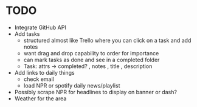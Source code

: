 # TODO

- Integrate GitHub API 
- Add tasks
    - structured almost like Trello where you can click on a task and add notes
    - want drag and drop capability to order for importance
    - can mark tasks as done and see in a completed folder
    - Task: attrs -> completed? , notes , title , description
- Add links to daily things
    - check email
    - load NPR or spotify daily news/playlist
- Possibly scrape NPR for headlines to display on banner or dash?
- Weather for the area